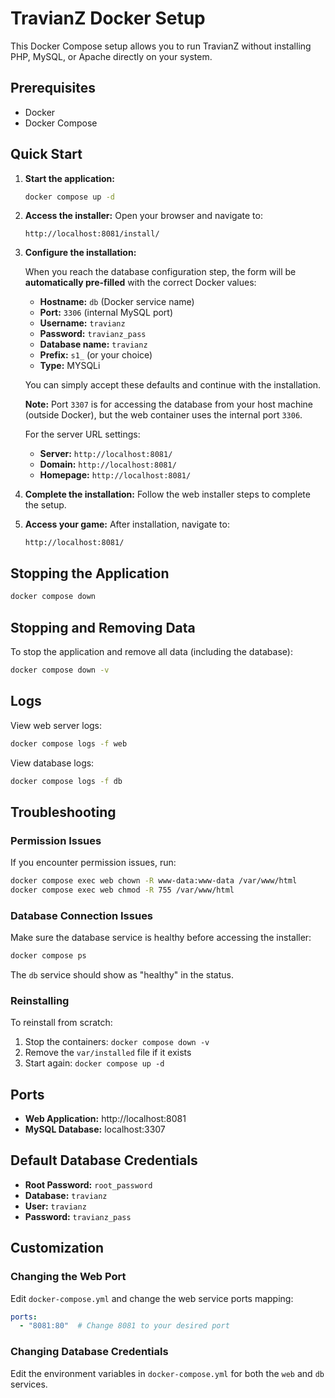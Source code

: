 # TravianZ Docker Setup

This Docker Compose setup allows you to run TravianZ without installing PHP, MySQL, or Apache directly on your system.

## Prerequisites

- Docker
- Docker Compose

## Quick Start

1. **Start the application:**
   ```bash
   docker compose up -d
   ```

2. **Access the installer:**
   Open your browser and navigate to:
   ```
   http://localhost:8081/install/
   ```

3. **Configure the installation:**

   When you reach the database configuration step, the form will be **automatically pre-filled** with the correct Docker values:
   - **Hostname:** `db` (Docker service name)
   - **Port:** `3306` (internal MySQL port)
   - **Username:** `travianz`
   - **Password:** `travianz_pass`
   - **Database name:** `travianz`
   - **Prefix:** `s1_` (or your choice)
   - **Type:** MYSQLi

   You can simply accept these defaults and continue with the installation.

   **Note:** Port `3307` is for accessing the database from your host machine (outside Docker), but the web container uses the internal port `3306`.

   For the server URL settings:
   - **Server:** `http://localhost:8081/`
   - **Domain:** `http://localhost:8081/`
   - **Homepage:** `http://localhost:8081/`

4. **Complete the installation:**
   Follow the web installer steps to complete the setup.

5. **Access your game:**
   After installation, navigate to:
   ```
   http://localhost:8081/
   ```

## Stopping the Application

```bash
docker compose down
```

## Stopping and Removing Data

To stop the application and remove all data (including the database):
```bash
docker compose down -v
```

## Logs

View web server logs:
```bash
docker compose logs -f web
```

View database logs:
```bash
docker compose logs -f db
```

## Troubleshooting

### Permission Issues
If you encounter permission issues, run:
```bash
docker compose exec web chown -R www-data:www-data /var/www/html
docker compose exec web chmod -R 755 /var/www/html
```

### Database Connection Issues
Make sure the database service is healthy before accessing the installer:
```bash
docker compose ps
```

The `db` service should show as "healthy" in the status.

### Reinstalling
To reinstall from scratch:
1. Stop the containers: `docker compose down -v`
2. Remove the `var/installed` file if it exists
3. Start again: `docker compose up -d`

## Ports

- **Web Application:** http://localhost:8081
- **MySQL Database:** localhost:3307

## Default Database Credentials

- **Root Password:** `root_password`
- **Database:** `travianz`
- **User:** `travianz`
- **Password:** `travianz_pass`

## Customization

### Changing the Web Port
Edit `docker-compose.yml` and change the web service ports mapping:
```yaml
ports:
  - "8081:80"  # Change 8081 to your desired port
```

### Changing Database Credentials
Edit the environment variables in `docker-compose.yml` for both the `web` and `db` services.
